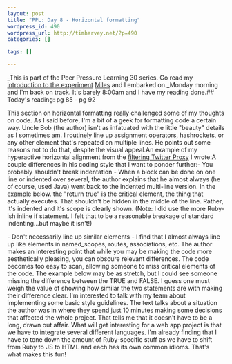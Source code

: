 ```yaml
--- 
layout: post
title: "PPL: Day 8 - Horizontal formatting"
wordpress_id: 490
wordpress_url: http://timharvey.net/?p=490
categories: []

tags: []

---
```


_This is part of the Peer Pressure Learning 30 series. Go read my [introduction to the experiment](http://timharvey.net/2010/06/11/peer-pressure-learning-experiment/) [Miles](http://mileszs.com/) and I embarked on._Monday morning and I'm back on track. It's barely 8:00am and I have my reading done.## Today's reading: pg 85 - pg 92

This section on horizontal formatting really challenged some of my thoughts on code. As I said before, I'm a bit of a geek for formatting code a certain way. Uncle Bob (the author) isn't as infatuated with the little "beauty" details as I sometimes am. I routinely line up assignment operators, hashrockets, or any other element that's repeated on multiple lines. He points out some reasons not to do that, despite the visual appeal.An example of my hyperactive horizontal alignment from the [filtering Twitter Proxy](http://twitter-proxy-production.heroku.com/) I wrote:<script src="http://pastie.org/1013462.js"></script>A couple differences in his coding style that I want to ponder further:- You probably shouldn't break indentation - When a block can be done on one line or indented over several, the author explains that he almost always (he of course, used Java) went back to the indented multi-line version. In the example below. the "return true" is the critical element, the thing that actually executes. That shouldn't be hidden in the middle of the line. Rather, it's indented and it's scope is clearly shown. (Note: I did use the more Ruby-ish inline if statement. I felt that to be a reasonable breakage of standard indenting...but maybe it isn't!)

<script src="http://pastie.org/1013463.js"></script>      - Don't necessarily line up similar elements - I find that I almost always line up like elements in named_scopes, routes, associations, etc. The author makes an interesting point that while you may be making the code more aesthetically pleasing, you can obscure relevant differences. The code becomes too easy to scan, allowing someone to miss critical elements of the code. The example below may be as stretch, but I could see someone missing the difference between the TRUE and FALSE. I guess one must weigh the value of showing how similar the two statements are with making their difference clear.

<script src="http://pastie.org/1013469.js"></script>I'm interested to talk with my team about implementing some basic style guidelines. The text talks about a situation the author was in where they spend just 10 minutes making some decisions that affected the whole project. That tells me that it doesn't have to be a long, drawn out affair. What will get interesting for a web app project is that we have to integrate several different languages. I'm already finding that I have to tone down the amount of Ruby-specific stuff as we have to shift from Ruby to JS to HTML and each has its own common idioms. That's what makes this fun!
